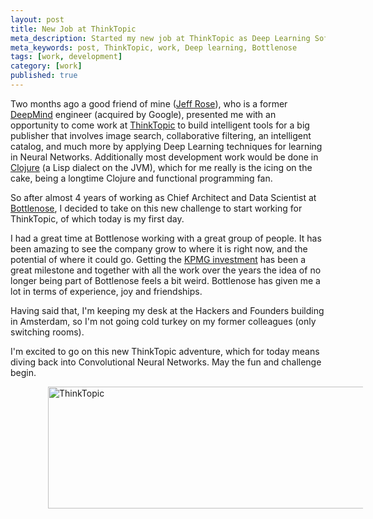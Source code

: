 ```yaml
---
layout: post
title: New Job at ThinkTopic
meta_description: Started my new job at ThinkTopic as Deep Learning Software Engineer
meta_keywords: post, ThinkTopic, work, Deep learning, Bottlenose
tags: [work, development]
category: [work]
published: true
---
```


Two months ago a good friend of mine ([Jeff Rose](https://www.linkedin.com/in/rosejn)), who is a
former [DeepMind](http://deepmind.com/) engineer (acquired by Google), presented me with an
opportunity to come work at [ThinkTopic](http://thinktopic.com) to build intelligent tools for a big
publisher that involves image search, collaborative filtering, an intelligent catalog, and much more
by applying Deep Learning techniques for learning in Neural Networks. Additionally most development
work would be done in [Clojure](http://clojure.org) (a Lisp dialect on the JVM), which for me really
is the icing on the cake, being a longtime Clojure and functional programming fan.

So after almost 4 years of working as Chief Architect and Data Scientist at
[Bottlenose](http://bottlenose.com), I decided to take on this new challenge to start working for
ThinkTopic, of which today is my first day.

I had a great time at Bottlenose working with a great group of people. It has been amazing to see
the company grow to where it is right now, and the potential of where it could go. Getting the
[KPMG investment](http://beatletech.com/2015/02/09/bottlenose-series-b/) has been a great milestone
and together with all the work over the years the idea of no longer being part of Bottlenose feels a
bit weird. Bottlenose has given me a lot in terms of experience, joy and friendships.

Having said that, I'm keeping my desk at the Hackers and Founders building in Amsterdam, so I'm not
going cold turkey on my former colleagues (only switching rooms).

I'm excited to go on this new ThinkTopic adventure, which for today means diving back into
Convolutional Neural Networks. May the fun and challenge begin.

<img src="https://s3-eu-west-1.amazonaws.com/eu-west-1.beatletech.com/images/thinktopic-logo.png" alt="ThinkTopic" width="646"
height="195" style="margin-left:60px">

